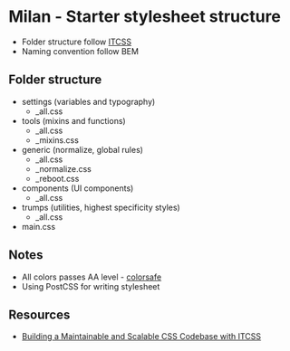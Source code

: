 # Milan - Starter stylesheet structure

* Folder structure follow [ITCSS](http://itcss.io/)
* Naming convention follow BEM

## Folder structure

* settings (variables and typography)
  * \_all.css
* tools (mixins and functions)
  * \_all.css
  * \_mixins.css
* generic (normalize, global rules)
  * \_all.css
  * \_normalize.css
  * \_reboot.css
* components (UI components)
  * \_all.css
* trumps (utilities, highest specificity styles)
  * \_all.css
* main.css

## Notes

* All colors passes AA level - [colorsafe](http://colorsafe.co/)
* Using PostCSS for writing stylesheet

## Resources

* [Building a Maintainable and Scalable CSS Codebase with ITCSS](https://medium.okgrow.com/building-a-maintainable-and-scalable-css-codebase-with-itcss-ceda5b2f495b#.1ghibj1q7)
